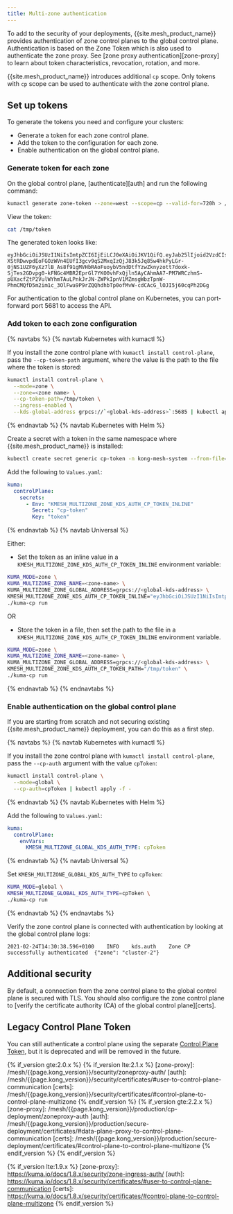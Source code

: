 ```yaml
---
title: Multi-zone authentication
---
```


To add to the security of your deployments, {{site.mesh_product_name}} provides authentication of zone control planes to the global control plane.
Authentication is based on the Zone Token which is also used to authenticate the zone proxy.
See [zone proxy authentication][zone-proxy] to learn about token characteristics, revocation, rotation, and more.

{{site.mesh_product_name}} introduces additional `cp` scope. Only tokens with `cp` scope can be used to authenticate with the zone control plane.

## Set up tokens

To generate the tokens you need and configure your clusters:

- Generate a token for each zone control plane.
- Add the token to the configuration for each zone.
- Enable authentication on the global control plane.

### Generate token for each zone

On the global control plane, [authenticate][auth] and run the following command:

```sh
kumactl generate zone-token --zone=west --scope=cp --valid-for=720h > /tmp/token
```

View the token:
```sh
cat /tmp/token
```

The generated token looks like:

```
eyJhbGciOiJSUzI1NiIsImtpZCI6IjEiLCJ0eXAiOiJKV1QifQ.eyJab25lIjoid2VzdCIsIlNjb3BlIjpbImNwIl0sImV4cCI6MTY2OTU0NjkzOSwibmJmIjoxNjY2OTU0NjM5LCJpYXQiOjE2NjY5NTQ5MzksImp0aSI6IjZiYWYyYzkwLTBlODYtNGM2Mi05N2E3LTc4MzU4NTU4MzRiYyJ9.DJfA0M6uUfO4oytp8jHtzngiVggQWQR88YQxWVU1ujc0Zv-XStRDwvpdEoFGOzWVn4EUfI3gcv9qS2MxqIzQjJ83k5Jq85w4hkPyLGr-0jNS1UZF6yXz7lB_As8f91gMVHbRAoFuoybV5ndDtfYzwZknyzott7doxk-SjTes2GDvpg0-kFNGc4MBR2EprGl7YKO0vhFxQjln5AyCAhmAA7-PM7WRCzhmS-pUXacfZtP2VulWYhmTAuLPnkJrJN-ZWPkIpnV1MZmsgWbzTpnW-PhmCMQfD5m2im1c_3OlFwa9P9rZQQhdhbTp0ofMvW-cdCAcG_lOJI5j60cqPh2DGg
```

For authentication to the global control plane on Kubernetes, you can port-forward port 5681 to access the API.

### Add token to each zone configuration

{% navtabs %}
{% navtab Kubernetes with kumactl %}

If you install the zone control plane with `kumactl install control-plane`, pass the `--cp-token-path` argument, where the value is the path to the file where the token is stored:

```sh
kumactl install control-plane \
  --mode=zone \
  --zone=<zone name> \
  --cp-token-path=/tmp/token \
  --ingress-enabled \
  --kds-global-address grpcs://`<global-kds-address>`:5685 | kubectl apply -f -
```

{% endnavtab %}
{% navtab Kubernetes with Helm %}

Create a secret with a token in the same namespace where {{site.mesh_product_name}} is installed:

```sh
kubectl create secret generic cp-token -n kong-mesh-system --from-file=/tmp/token
```

Add the following to `Values.yaml`:
```yaml
kuma:
  controlPlane:
    secrets:
      - Env: "KMESH_MULTIZONE_ZONE_KDS_AUTH_CP_TOKEN_INLINE"
        Secret: "cp-token"
        Key: "token"
```


{% endnavtab %}
{% navtab Universal %}

Either:

- Set the token as an inline value in a `KMESH_MULTIZONE_ZONE_KDS_AUTH_CP_TOKEN_INLINE` environment variable:

```sh
KUMA_MODE=zone \
KUMA_MULTIZONE_ZONE_NAME=<zone-name> \
KUMA_MULTIZONE_ZONE_GLOBAL_ADDRESS=grpcs://<global-kds-address> \
KMESH_MULTIZONE_ZONE_KDS_AUTH_CP_TOKEN_INLINE="eyJhbGciOiJSUzI1NiIsImtpZCI6IjEiLCJ0eXAiOiJKV1QifQ.eyJab25lIjoid2VzdCIsIlNjb3BlIjpbImNwIl0sImV4cCI6MTY2OTU0NjkzOSwibmJmIjoxNjY2OTU0NjM5LCJpYXQiOjE2NjY5NTQ5MzksImp0aSI6IjZiYWYyYzkwLTBlODYtNGM2Mi05N2E3LTc4MzU4NTU4MzRiYyJ9.DJfA0M6uUfO4oytp8jHtzngiVggQWQR88YQxWVU1ujc0Zv-XStRDwvpdEoFGOzWVn4EUfI3gcv9qS2MxqIzQjJ83k5Jq85w4hkPyLGr-0jNS1UZF6yXz7lB_As8f91gMVHbRAoFuoybV5ndDtfYzwZknyzott7doxk-SjTes2GDvpg0-kFNGc4MBR2EprGl7YKO0vhFxQjln5AyCAhmAA7-PM7WRCzhmS-pUXacfZtP2VulWYhmTAuLPnkJrJN-ZWPkIpnV1MZmsgWbzTpnW-PhmCMQfD5m2im1c_3OlFwa9P9rZQQhdhbTp0ofMvW-cdCAcG_lOJI5j60cqPh2DGg" \
./kuma-cp run
```

OR

- Store the token in a file, then set the path to the file in a `KMESH_MULTIZONE_ZONE_KDS_AUTH_CP_TOKEN_INLINE` environment variable.
```sh
KUMA_MODE=zone \
KUMA_MULTIZONE_ZONE_NAME=<zone-name> \
KUMA_MULTIZONE_ZONE_GLOBAL_ADDRESS=grpcs://<global-kds-address> \
KMESH_MULTIZONE_ZONE_KDS_AUTH_CP_TOKEN_PATH="/tmp/token" \
./kuma-cp run
```

{% endnavtab %}
{% endnavtabs %}

### Enable authentication on the global control plane

If you are starting from scratch and not securing existing {{site.mesh_product_name}} deployment, you can do this as a first step.

{% navtabs %}
{% navtab Kubernetes with kumactl %}

If you install the zone control plane with `kumactl install control-plane`, pass the `--cp-auth` argument with the value `cpToken`:

```sh
kumactl install control-plane \
  --mode=global \
  --cp-auth=cpToken | kubectl apply -f -
```

{% endnavtab %}
{% navtab Kubernetes with Helm %}

Add the following to `Values.yaml`:

```yaml
kuma:
  controlPlane:
    envVars:
      KMESH_MULTIZONE_GLOBAL_KDS_AUTH_TYPE: cpToken
```

{% endnavtab %}
{% navtab Universal %}

Set `KMESH_MULTIZONE_GLOBAL_KDS_AUTH_TYPE` to `cpToken`:

```sh
KUMA_MODE=global \
KMESH_MULTIZONE_GLOBAL_KDS_AUTH_TYPE=cpToken \
./kuma-cp run
```

{% endnavtab %}
{% endnavtabs %}

Verify the zone control plane is connected with authentication by looking at the global control plane logs:

```
2021-02-24T14:30:38.596+0100	INFO	kds.auth	Zone CP successfully authenticated	{"zone": "cluster-2"}
```

## Additional security

By default, a connection from the zone control plane to the global control plane is secured with TLS. You should also configure the zone control plane to [verify the certificate authority (CA) of the global control plane][certs].

## Legacy Control Plane Token

You can still authenticate a control plane using the separate [Control Plane Token](/mesh/{{page.kong_version}}/features/kds-auth/), but it is deprecated and will be removed in the future.

<!-- vale off -->
<!-- links -->
{% if_version gte:2.0.x %}
{% if_version lte:2.1.x %}
[zone-proxy]: /mesh/{{page.kong_version}}/security/zoneproxy-auth/
[auth]: /mesh/{{page.kong_version}}/security/certificates/#user-to-control-plane-communication
[certs]: /mesh/{{page.kong_version}}/security/certificates/#control-plane-to-control-plane-multizone
{% endif_version %}
{% if_version gte:2.2.x %}
[zone-proxy]: /mesh/{{page.kong_version}}/production/cp-deployment/zoneproxy-auth
[auth]: /mesh/{{page.kong_version}}/production/secure-deployment/certificates/#data-plane-proxy-to-control-plane-communication
[certs]: /mesh/{{page.kong_version}}/production/secure-deployment/certificates/#control-plane-to-control-plane-multizone
{% endif_version %}
{% endif_version %}

{% if_version lte:1.9.x %}
[zone-proxy]: https://kuma.io/docs/1.8.x/security/zone-ingress-auth/
[auth]: https://kuma.io/docs/1.8.x/security/certificates/#user-to-control-plane-communication
[certs]: https://kuma.io/docs/1.8.x/security/certificates/#control-plane-to-control-plane-multizone
{% endif_version %}

<!-- vale on -->
